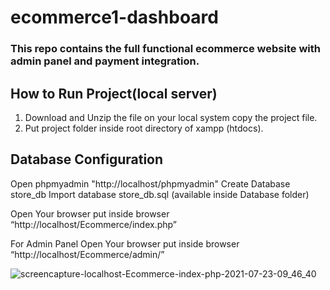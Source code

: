 # ecommerce1-dashboard
### This repo contains the full functional ecommerce website with admin panel and payment integration.



## How to Run Project(local server)

1. Download and Unzip the file on your local system copy the project file.
2. Put project folder inside root directory of xampp (htdocs).

## Database Configuration
Open phpmyadmin "http://localhost/phpmyadmin"
Create Database store_db
Import database store_db.sql (available inside Database folder)

Open Your browser put inside browser “http://localhost/Ecommerce/index.php”

For Admin Panel
Open Your browser put inside browser “http://localhost/Ecommerce/admin/” 



![screencapture-localhost-Ecommerce-index-php-2021-07-23-09_46_40](https://user-images.githubusercontent.com/64792024/126737212-68340ed2-c546-435d-823d-3af66983d533.png)
